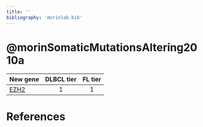 ```yaml
---
title: ''
bibliography: 'morinlab.bib'
---
```


# @morinSomaticMutationsAltering2010a
|New gene|DLBCL tier|FL tier|
|:-|:-:|:-:|
|[EZH2](EZH2)|1 |1 |

# References


